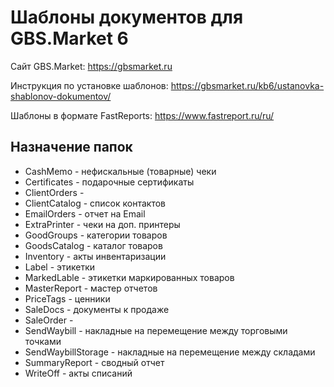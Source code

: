 # Шаблоны документов для GBS.Market 6
Сайт GBS.Market: https://gbsmarket.ru

Инструкция по установке шаблонов: https://gbsmarket.ru/kb6/ustanovka-shablonov-dokumentov/

Шаблоны в формате FastReports: https://www.fastreport.ru/ru/


## Назначение папок
- CashMemo - нефискальные (товарные) чеки
- Certificates - подарочные сертификаты
- ClientOrders -
- ClientCatalog - список контактов
- EmailOrders - отчет на Email
- ExtraPrinter - чеки на доп. принтеры
- GoodGroups - категории товаров
- GoodsCatalog - каталог товаров
- Inventory - акты инвентаризации
- Label - этикетки
- MarkedLable - этикетки маркированных товаров
- MasterReport - мастер отчетов
- PriceTags - ценники
- SaleDocs - документы к продаже 
- SaleOrder -
- SendWaybill - накладные на перемещение между торговыми точками
- SendWaybillStorage - накладные на перемещение между складами
- SummaryReport - сводный отчет
- WriteOff - акты списаний
